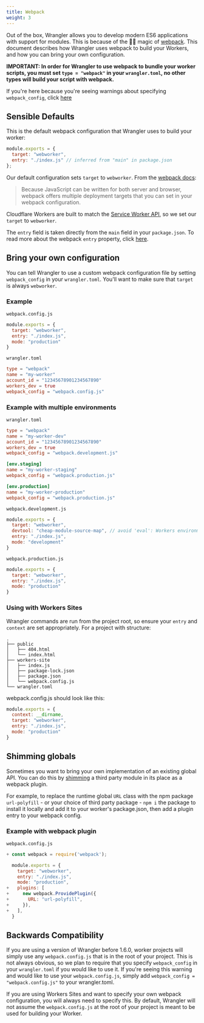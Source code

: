 ```yaml
---
title: Webpack
weight: 3
---
```


Out of the box, Wrangler allows you to develop modern ES6 applications with support for modules. This is because of the 🧙‍♂️ magic of [webpack](https://webpack.js.org/). This document describes how Wrangler uses webpack to build your Workers, and how you can bring your own configuration.

**IMPORTANT: In order for Wrangler to use webpack to bundle your worker scripts, you must set `type = "webpack"` in your `wrangler.toml`, no other types will build your script with webpack.**

If you're here because you're seeing warnings about specifying `webpack_config`, click [here](#backwards-compatibility)

## Sensible Defaults

This is the default webpack configuration that Wrangler uses to build your worker:

```js
module.exports = {
  target: "webworker",
  entry: "./index.js" // inferred from "main" in package.json
};
```

Our default configuration sets `target` to `webworker`. From the [webpack docs](https://webpack.js.org/concepts/targets/):

> Because JavaScript can be written for both server and browser, webpack offers multiple deployment targets that you can set in your webpack configuration.

Cloudflare Workers are built to match the [Service Worker API](https://developer.mozilla.org/en-US/docs/Web/API/Service_Worker_API), so we set our `target` to `webworker`.

The `entry` field is taken directly from the `main` field in your `package.json`. To read more about the webpack `entry` property, click [here](https://webpack.js.org/concepts/entry-points/).

## Bring your own configuration

You can tell Wrangler to use a custom webpack configuration file by setting `webpack_config` in your `wrangler.toml`. You'll want to make sure that `target` is always `webworker`.

### Example

`webpack.config.js`

```js
module.exports = {
  target: "webworker",
  entry: "./index.js",
  mode: "production"
}
```

`wrangler.toml`

```toml
type = "webpack"
name = "my-worker"
account_id = "12345678901234567890"
workers_dev = true
webpack_config = "webpack.config.js"
```

### Example with multiple environments

`wrangler.toml`

```toml
type = "webpack"
name = "my-worker-dev"
account_id = "12345678901234567890"
workers_dev = true
webpack_config = "webpack.development.js"

[env.staging]
name = "my-worker-staging"
webpack_config = "webpack.production.js"

[env.production]
name = "my-worker-production"
webpack_config = "webpack.production.js"
```

`webpack.development.js`

```js
module.exports = {
  target: "webworker",
  devtool: "cheap-module-source-map", // avoid 'eval': Workers environment doesn't allow it
  entry: "./index.js",
  mode: "development"
}
```

`webpack.production.js`

```js
module.exports = {
  target: "webworker",
  entry: "./index.js",
  mode: "production"
}
```

### Using with Workers Sites

Wrangler commands are run from the project root, so ensure your `entry` and `context` are set appropriately. For a project with structure:

```console
.
├── public
│   ├── 404.html
│   └── index.html
├── workers-site
│   ├── index.js
│   ├── package-lock.json
│   ├── package.json
│   └── webpack.config.js
└── wrangler.toml
```

webpack.config.js should look like this:

```js
module.exports = {
  context: __dirname,
  target: "webworker",
  entry: "./index.js",
  mode: "production"
}
```

## Shimming globals

Sometimes you want to bring your own implementation of an existing global API. You can do this by [shimming](https://webpack.js.org/guides/shimming/#shimming-globals) a third party module in its place as a webpack plugin.

For example, to replace the runtime global `URL` class with the npm package `url-polyfill` - or your choice of third party package - `npm i` the package to install it locally and add it to your worker's package.json, then add a plugin entry to your webpack config.

### Example with webpack plugin

`webpack.config.js`

```js
+ const webpack = require('webpack');

  module.exports = {
    target: "webworker",
    entry: "./index.js",
    mode: "production",
+   plugins: [
+     new webpack.ProvidePlugin({
+       URL: "url-polyfill",
+     }),
+   ],
  }
```

## Backwards Compatibility

If you are using a version of Wrangler before 1.6.0, worker projects will simply use any `webpack.config.js` that is in the root of your project. This is not always obvious, so we plan to require that you specify `webpack_config` in your `wrangler.toml` if you would like to use it. If you're seeing this warning and would like to use your `webpack.config.js`, simply add `webpack_config = "webpack.config.js"` to your wrangler.toml.

If you are using Workers Sites and want to specify your own webpack configuration, you will always need to specify this. By default, Wrangler will not assume the `webpack.config.js` at the root of your project is meant to be used for building your Worker.
